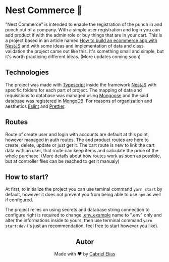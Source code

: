 # Nest Commerce 💼

"Nest Commerce" is intended to enable the registration of the punch in and punch out of a company. With a simple user registration and login you can add product if with the admin role or buy things that are in your cart. This is a project based in an article named [How to build an ecommerce app with NestJS](https://blog.logrocket.com/how-build-ecommerce-app-nestjs/) and with some ideas and implementation of data and class validation the project came out like this.
It's something small and simple, but it's worth practicing different ideas. (More updates coming soon)

## Technologies 

The project was made with [Typescript](https://www.typescriptlang.org) inside the framework [NestJS](https://nestjs.com) with specific folders for each part of project. The mapping of data and requisitions to database was managed using [Mongoose](https://mongoosejs.com) and the said database was registered in [MongoDB](https://www.mongodb.com). For reasons of organization and aesthetics [Eslint](https://eslint.org) and [Prettier](https://prettier.io).

## Routes 

Route of create user and login with accounts are default at this point, however managed in auth routes. The and product routes are here to create, delete, update or just get it. The cart route is new to link the cart data with an user, that route can keep items and calculate the price of the whole purchase. (More details about how routes work as soon as possible, but at controller files can be reached to get it manualy)

## How to start?

At first, to initialize the project you can use teminal command ```yarn start``` by default, however it does not prevent you from being able to use ```npm``` as well if configured.

The project relies on using secrets and database string connection to configure right is required to change [.env_example]() name to ".env" only and alter the informations inside to yours, then use terminal command ```yarn start:dev``` (Is just an recommendation, feel free to start however you like).

<h2 align='center'>Autor</h2>
<div align='center'>
  Made with ❤️ by <a href="https://github.com/hwg-elias">Gabriel Elias</a>
</div>
